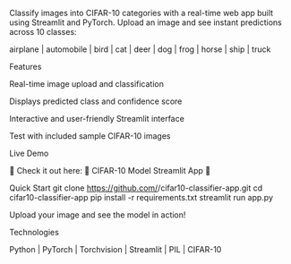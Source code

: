 Classify images into CIFAR-10 categories with a real-time web app built using Streamlit and PyTorch. Upload an image and see instant predictions across 10 classes:

airplane | automobile | bird | cat | deer | dog | frog | horse | ship | truck

Features

Real-time image upload and classification

Displays predicted class and confidence score

Interactive and user-friendly Streamlit interface

Test with included sample CIFAR-10 images

Live Demo

🚀 Check it out here:
🌟 CIFAR-10 Model Streamlit App 🌟

Quick Start
git clone https://github.com/<your-username>/cifar10-classifier-app.git
cd cifar10-classifier-app
pip install -r requirements.txt
streamlit run app.py


Upload your image and see the model in action!

Technologies

Python | PyTorch | Torchvision | Streamlit | PIL | CIFAR-10

